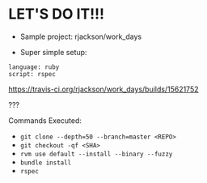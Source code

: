 
# LET'S DO IT!!!

* Sample project: rjackson/work_days

* Super simple setup:

```
language: ruby
script: rspec
```

https://travis-ci.org/rjackson/work_days/builds/15621752

???

Commands Executed:

* `git clone --depth=50 --branch=master <REPO>`
* `git checkout -qf <SHA>`
* `rvm use default --install --binary --fuzzy`
* `bundle install`
* `rspec`
